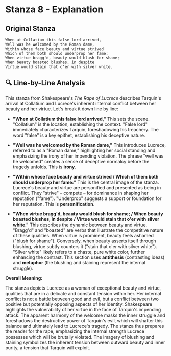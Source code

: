 # Stanza 8 - Explanation

## Original Stanza
```
When at Collatium this false lord arrived,
Well was he welcomed by the Roman dame,
Within whose face beauty and virtue strived
Which of them both should underprop her fame:
When virtue bragg'd, beauty would blush for shame;
When beauty boasted blushes, in despite
Virtue would stain that o'er with silver white.
```

## 🔍 Line-by-Line Analysis
This stanza from Shakespeare's *The Rape of Lucrece* describes Tarquin's arrival at Collatium and Lucrece's inherent internal conflict between her beauty and her virtue. Let's break it down line by line:

* **"When at Collatium this false lord arrived,"** This sets the scene. "Collatium" is the location, establishing the context.  "False lord" immediately characterizes Tarquin, foreshadowing his treachery.  The word "false" is a key epithet, establishing his deceptive nature.

* **"Well was he welcomed by the Roman dame,"**  This introduces Lucrece, referred to as a "Roman dame," highlighting her social standing and emphasizing the irony of her impending violation.  The phrase "well was he welcomed" creates a sense of deceptive normalcy before the tragedy unfolds.  This is **irony**.

* **"Within whose face beauty and virtue strived / Which of them both should underprop her fame:"** This is the central image of the stanza.  Lucrece's beauty and virtue are personified and presented as being in conflict. They "strive" – compete – for dominance in shaping her reputation ("fame"). "Underprop" suggests a support or foundation for her reputation.  This is **personification**.

* **"When virtue bragg'd, beauty would blush for shame; / When beauty boasted blushes, in despite / Virtue would stain that o'er with silver white."**  This describes the dynamic between beauty and virtue.  "Bragg'd" and "boasted" are verbs that illustrate the competitive nature of these qualities.  When virtue is prominent, beauty feels ashamed ("blush for shame"). Conversely, when beauty asserts itself through blushing, virtue subtly counters it ("stain that o'er with silver white").  "Silver white" likely refers to a chaste, pure white color, further enhancing the contrast. This section uses **antithesis** (contrasting ideas) and **metaphor** (the blushing and staining represent the internal struggle).


**Overall Meaning:**

The stanza depicts Lucrece as a woman of exceptional beauty and virtue, qualities that are in a delicate and constant tension within her. Her internal conflict is not a battle between good and evil, but a conflict between two positive but potentially opposing aspects of her identity.  Shakespeare highlights the vulnerability of her virtue in the face of Tarquin's impending attack. The apparent harmony of the welcome masks the inner struggle and foreshadows the destructive power of Tarquin's evil, which will shatter this balance and ultimately lead to Lucrece's tragedy. The stanza thus prepares the reader for the rape, emphasizing the internal strength Lucrece possesses which will be brutally violated. The imagery of blushing and staining symbolizes the inherent tension between outward beauty and inner purity, a tension that Tarquin will exploit.
